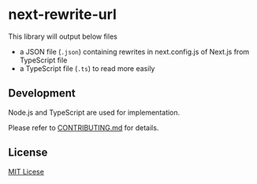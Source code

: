 # next-rewrite-url

This library will output below files

- a JSON file (`.json`) containing rewrites in next.config.js of Next.js from TypeScript file
- a TypeScript file (`.ts`) to read more easily

## Development

Node.js and TypeScript are used for implementation.

Please refer to [CONTRIBUTING.md](./CONTRIBUTING.md) for details.

## License

[MIT Licese](./LICENSE)
